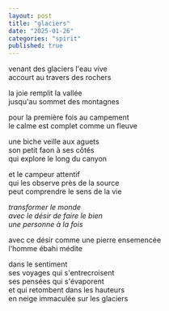 ```yaml
---
layout: post
title: "glaciers"
date: "2025-01-26"
categories: "spirit"
published: true
---
```


venant des glaciers l'eau vive  
accourt au travers des rochers  

la joie remplit la vallée  
jusqu'au sommet des montagnes  

pour la première fois au campement  
le calme est complet comme un fleuve  

une biche veille aux aguets  
son petit faon à ses côtés  
qui explore le long du canyon  

et le campeur attentif  
qui les observe près de la source  
peut comprendre le sens de la vie  

*transformer le monde*  
*avec le désir de faire le bien*  
*une personne à la fois*  

avec ce désir comme une pierre ensemencée  
l'homme ébahi médite  

dans le sentiment  
ses voyages qui s'entrecroisent  
ses pensées qui s'évaporent  
et qui retombent dans les hauteurs  
en neige immaculée sur les glaciers  
